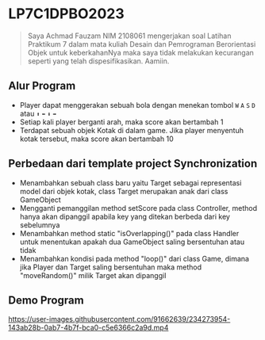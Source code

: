# LP7C1DPBO2023

> Saya Achmad Fauzam NIM 2108061 mengerjakan soal Latihan Praktikum 7
dalam mata kuliah Desain dan Pemrograman Berorientasi Objek
untuk keberkahanNya maka saya tidak melakukan kecurangan
seperti yang telah dispesifikasikan. Aamiin.

## Alur Program
- Player dapat menggerakan sebuah bola dengan menekan tombol `W` `A` `S` `D` atau `⬆` `⬅` `⬇` `➡`
- Setiap kali player berganti arah, maka score akan bertambah 1
- Terdapat sebuah objek Kotak di dalam game. Jika player menyentuh kotak tersebut, maka score akan bertambah 10

## Perbedaan dari template project Synchronization
- Menambahkan sebuah class baru yaitu Target sebagai representasi model dari objek kotak, class Target merupakan anak dari class GameObject
- Mengganti pemanggilan method setScore pada class Controller, method hanya akan dipanggil apabila key yang ditekan berbeda dari key sebelumnya
- Menambahkan method static "isOverlapping()" pada class Handler untuk menentukan apakah dua GameObject saling bersentuhan atau tidak
- Menambahkan kondisi pada method "loop()" dari class Game, dimana jika Player dan Target saling bersentuhan maka method "moveRandom()" milik Target akan dipanggil

## Demo Program
https://user-images.githubusercontent.com/91662639/234273954-143ab28b-0ab7-4b7f-bca0-c5e6366c2a9d.mp4
